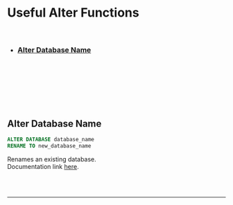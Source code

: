 # Useful Alter Functions

<br/>

- ### [Alter Database Name](#alter-database-name)

<br/> <br/>
<br/> <br/>
<br/> <br/>

## Alter Database Name


```sql
ALTER DATABASE database_name
RENAME TO new_database_name
```

Renames an existing database.  
Documentation link <a href="https://docs.snowflake.com/en/sql-reference/sql/alter-database#syntax">here</a>.


<br/> <br/>
<hr/>
<br/> <br/>